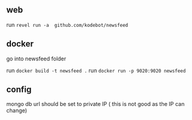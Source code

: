 ## web
run `revel run -a  github.com/kodebot/newsfeed`

## docker

go into newsfeed folder

run `docker build -t newsfeed .`
run `docker run -p 9020:9020 newsfeed`


## config
mongo db url should be set to private IP ( this is not good as the IP can change)